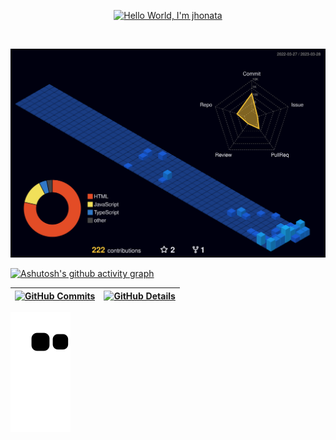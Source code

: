 
 <p align="center"><a href="https://github.com/jescatolini"><img width="80%" alt="Hello World, I'm jhonata" src="https://media.discordapp.net/attachments/1007837203768021124/1014309050596462672/nome.png" /></a></p>
  <br />

  ![Status](./profile-3d-contrib/profile-night-view.svg)
  

  

  
  [![Ashutosh's github activity graph](https://github-readme-activity-graph.cyclic.app/graph?username=jescatolini&bg_color=transparent&color=91D383&line=0305B5&point=91D383&area_color=0305B5&area=true&hide_border=true)](https://github.com/ashutosh00710/github-readme-activity-graph)

 | [![GitHub Commits](http://github-profile-summary-cards.vercel.app/api/cards/productive-time?username=jescatolini&theme=github_dark&utcOffset=-3)](https://github.com/vn7n24fzkq/github-profile-summary-cards) | [![GitHub Details](http://github-profile-summary-cards.vercel.app/api/cards/profile-details?username=jescatolini&theme=github_dark)](https://github.com/vn7n24fzkq/github-profile-summary-cards) |  
 | ----------- | ----------- |



 

  


  
 
   ![Snake animation](https://github.com/jescatolini/jescatolini/blob/output/github-contribution-grid-snake.svg)
 
 
 






 
  
  

  



<!--  <div style="">
    
   <div align='center'>
<a height="150em" href="http://www.github.com/jescatolini">
  <img src="https://github-readme-streak-stats.herokuapp.com/?user=jescatolini&stroke=2ea043&background=171717&ring=3382ed&fire=3382ed&currStreakNum=0bd967&currStreakLabel=3382ed&sideNums=0bd967&sideLabels=3382ed&dates=0bd967&hide_border=true" /></a>
</div>
 
 </div> -->
